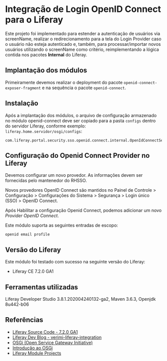 # Integração de Login OpenID Connect para o Liferay

Este projeto foi implementado para estender a autenticação de usuários via screenName, realizar o redirecionamento para a tela do Login Provider caso o usuário não esteja autenticado e, também, para processar/importar novos usuários utilizando o screenName como critério, reimplementando a lógica contida nos pacotes **Internal** do Liferay.

## Implantação dos módulos

Primeiramente devemos realizar o deployment do pacote `openid-connect-exposer-fragment`  e na sequência o pacote `openid-connect`.

## Instalação

Após a implantação dos módulos, o arquivo de configuração armazenado no módulo openid-connect deve ser copiado para a pasta `configs` dentro do servidor Liferay, conforme exemplo: `liferay.home.servidor/osgi/configs`:


```config
com.liferay.portal.security.sso.openid.connect.internal.OpenIdConnectServiceHandlerImpl.config
```

## Configuração do Openid Connect Provider no Liferay

Devemos configurar um novo provedor. As informações devem ser fornecidas pelo mantenedor do RHSSO.

Novos provedores OpenID Connect são mantidos no Painel de Controle > Configuração > Configurações do Sistema > Segurança > Login único (SSO) > OpenID Connect.

Após Habilitar a configuração Openid Connect, podemos adicionar um novo *Provider OpenID Connect*.

Este módulo suporta as seguintes entradas de escopo:

```config
openid email profile
```

## Versão do Liferay

Este módulo foi testado com sucesso na seguinte versão do Liferay:

- Liferay CE 7.2.0 GA1

## Ferramentas utilizadas

Liferay Developer Studio 3.8.1.202004240132-ga2,
Maven 3.6.3, Openjdk 8u442-b06

## Referências

 - [Liferay Source Code - 7.2.0 GA1](https://github.com/liferay/liferay-portal/releases/tag/7.2.0-ga1)
 - [Liferay Dev Blog - verimi-liferay-integration](https://liferay.dev/blogs/-/blogs/integrating-verimi-with-liferay)
 - [OSGi (Open Service Gateway Initiative)](https://www.osgi.org/resources/where-to-start/)
 - [Introdução ao OSGi](https://www.devmedia.com.br/introducao-ao-osgi/30035)
 - [Liferay Module Projects](https://learn.liferay.com/w/dxp/liferay-development/liferay-internals/fundamentals/module-projects)
